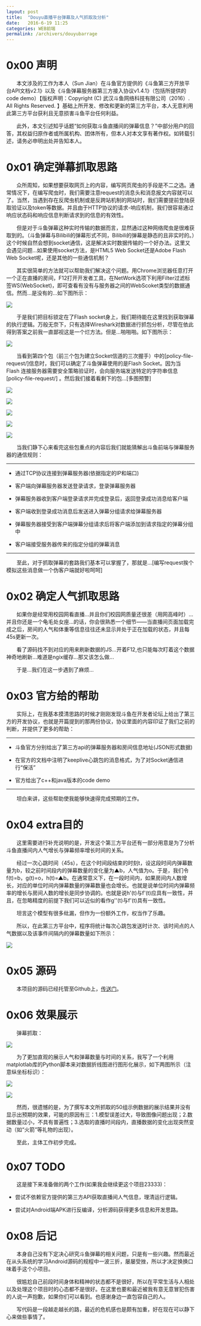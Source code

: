 ```yaml
---
layout: post
title:  "Douyu直播平台弹幕及人气抓取及分析"
date:   2016-6-19 11:25
categories: WEB前端
permalink: /archivers/douyubarrage
---
```


# 0x00 声明

&#160; &#160; &#160; &#160;本文涉及的工作为本人（Sun Jian）在斗鱼官方提供的《斗鱼第三方开放平台API文档v2.1》以及《斗鱼弹幕服务器第三方接入协议v1.4.1》（包括所提供的code demo）【版权声明：Copyright (C) 武汉斗鱼网络科技有限公司（2016）. All Rights Reserved.
】基础上所开发、修改和更新的第三方平台，本人无意利用此第三方平台获利且无意损害斗鱼平台任何利益。

&#160; &#160; &#160; &#160;此外，本文引述知乎话题“如何获取斗鱼直播间的弹幕信息？”中部分用户的回答，其权益归原作者或所属机构、团体所有，但本人对本文享有著作权。如转载引述，请务必申明出处并告知本人。

# 0x01 确定弹幕抓取思路

&#160; &#160; &#160; &#160;众所周知，如果想要获取网页上的内容，编写网页爬虫的手段是不二之选。通常情况下，在编写爬虫时，我们需要注意request的消息头和消息报文内容就可以了。当然，当遇到存在反爬虫机制或是反跨站机制的网站时，我们需要提前登陆获取验证以及token等数据。并且由于HTTP协议的请求-响应机制，我们很容易通过响应状态码和响应信息判断请求到的信息的有效性。

&#160; &#160; &#160; &#160;但是对于斗鱼弹幕这种实时传输的数据而言，显然通过这种网络爬虫是很难获取到的。（斗鱼弹幕与Bilibili的弹幕形式不同，Bilibili的弹幕是静态的且非实时的。）这个时候自然会想到socket通信，这是解决实时数据传输的一个好办法。这里又会遇见问题...如果使用socket方法，是HTML5 Web Socket还是Adobe Flash Web Socket呢，还是其他的一些通信机制？

&#160; &#160; &#160; &#160;其实很简单的方法就可以帮助我们解决这个问题。用Chrome浏览器任意打开一个正在直播的房间，F12打开开发者工具，在NetWork选项下利用Filter过滤标签WS(WebSocket)，即可查看有没有与服务器之间的WebScoket类型的数据通信。然而...是没有的...如下图所示：

<p><img src="/img/dybarr0.png" /></p>

&#160; &#160; &#160; &#160;于是我们把目标锁定在了Flash socket身上，我们期待能在这里找到获取弹幕的执行逻辑。万般无奈下，只有选择Wireshark对数据进行抓包分析，尽管在依此得到答案之前我一直鄙视这是一个烂方法。但是...啪啪啪。如下图所示：

<p><img src="/img/dybarr1.png" /></p>

&#160; &#160; &#160; &#160;当看到第四个包（前三个包为建立Socket信道的三次握手）中的[policy-file-request/]信息时，我们可以确定了斗鱼弹幕使用的是Flash Socket。因为当 Flash 连接服务器需要安全策略验证时，会向服务端发送特定的字符串信息[policy-file-request/] 。然后我们接着看剩下的包...[多图预警]

<p><img src="/img/dybarr2.png" /></p>
<p><img src="/img/dybarr3.png" /></p>
<p><img src="/img/dybarr4.png" /></p>
<p><img src="/img/dybarr5.png" /></p>
<p><img src="/img/dybarr6.png" /></p>

&#160; &#160; &#160; &#160;当我们静下心来看完这些包重点的内容后我们就能猜解出斗鱼前端与弹幕服务器的通信规则：

*****

+ 通过TCP协议连接到弹幕服务器(依据指定的IP和端口)

+ 客户端向弹幕服务器发送登录请求，登录弹幕服务器

+ 弹幕服务器收到客户端登录请求并完成登录后，返回登录成功消息给客户端

+ 客户端收到登录成功消息后发送进入弹幕分组请求给弹幕服务器

+ 弹幕服务器接受到客户端弹幕分组请求后将客户端添加到请求指定的弹幕分组中 

+ 客户端接受服务器传来的指定分组的弹幕消息

*****

&#160; &#160; &#160; &#160;至此，对于抓取弹幕的套路我们基本可以掌握了，那就是...[编写request挨个模拟这些消息做一个伪客户端就好啦呵呵]

# 0x02 确定人气抓取思路

&#160; &#160; &#160; &#160;如果你是经常用校园网看直播...并且你们校园网质量还很差（用网高峰时）...并且你还是一个龟毛处女座...的话，你会很熟悉一个细节——当直播间页面加载完成之后，房间的人气和体重等信息往往还未显示并处于正在加载的状态，并且每45s更新一次。

&#160; &#160; &#160; &#160;看了源码找不到对应的用来刷新数据的JS...开着F12,也只能每次盯着这个数据神奇地刷新...难道是ngix缓存...那又该怎么做...

&#160; &#160; &#160; &#160;于是...我们在这一步遇到了麻烦...

# 0x03 官方给的帮助

&#160; &#160; &#160; &#160;实际上，在我基本摸清思路的时候才刚刚发现斗鱼在开发者论坛上给出了第三方的开发协议，也就是开篇提到的那两份协议，协议里面的内容印证了我们之前的判断，并提供了更多的帮助：

*****

+ 斗鱼官方分别给出了第三方api的弹幕服务器和房间信息地址(JSON形式数据)

+ 在官方的文档中注明了keeplive心跳包的消息格式，为了对Socket通信进行“保活”

+ 官方给出了c++和java版本的code demo

*****

&#160; &#160; &#160; &#160;坦白来讲，这些帮助使我能够快速得完成预期的工作。

# 0x04 extra目的

&#160; &#160; &#160; &#160;这里需要进行补充说明的是，开发这个第三方平台还有一部分用意是为了分析斗鱼直播间内人气增长与弹幕频率增长时间的关系。

&#160; &#160; &#160; &#160;经过一次心跳时间（45s），在这个时间段结束的时刻t，设这段时间内弹幕数量为b，较之前时间段内的弹幕数量的变化量为▲b，人气值为o。于是，我们令f(t)=b，g(t)=o，h(t)=▲b。在通常意义下，在一段时间内，如果房间内人数增长，对应的单位时间内弹幕数量的弹幕数量也会增长。也就是说单位时间内弹幕频率的增长与房间人数的增长是同步协调的。也就是说h'(t)与f'(t)应具有一致性，并且，在忽略精度的前提下我们可以近似的看作g''(t)与f'(t)具有一致性。

&#160; &#160; &#160; &#160;坦言这个模型有很多纰漏，但作为一份额外工作，权当作了乐趣。

&#160; &#160; &#160; &#160;所以，在此第三方平台中，程序将统计每次心跳包发送时计次、该时间点的人气数据以及该事件间隔内的弹幕数量如下所示：

<p><img src="/img/dybarr7.png" /></p>

# 0x05 源码

&#160; &#160; &#160; &#160;本项目的源码已经托管至Github上，[传送门](https://github.com/SpireCat/Get_Douyu_Danmu/tree/master)。

# 0x06 效果展示

&#160; &#160; &#160; &#160;弹幕抓取：

<p><img src="/img/dybarr8.png" /></p>

&#160; &#160; &#160; &#160;为了更加直观的展示人气和弹幕数量与时间的关系，我写了一个利用matplotlab库的Python脚本来对数据折线图进行图形化展示，如下两图所示（注意纵坐标标识）：

<p><img src="/img/dybarr9.png" /></p>

<p><img src="/img/dybarr10.png" /></p>

&#160; &#160; &#160; &#160;然而，很遗憾的是，为了撰写本文所抓取的50组示例数据的展示结果并没有显示出预期的效果，可能的原因有三：1.模型误差过大，导致图像问题出现；2.数据数量过小，不具有普遍性；3.选取的直播时间段内，直播数据的变化出现突然变动（如“火箭”等礼物的出现）。

&#160; &#160; &#160; &#160;至此，主体工作初步完成。

# 0x07 TODO

&#160; &#160; &#160; &#160;这是接下来准备做的两个工作(如果我会继续更这个项目23333)：

+ 尝试不依赖官方提供的第三方API获取直播间人气信息，理清运行逻辑。

+ 尝试对Android端APK进行反编译，分析源码获得更多信息和开发思路。

# 0x08 后记

&#160; &#160; &#160; &#160;本身自己没有下定决心研究斗鱼弹幕的相关问题，只是有一些兴趣。然而最近在从头系统的学习Android源码的规程中一波三折，屡屡受挫，所以才决定换换口味着手这个小项目。

&#160; &#160; &#160; &#160;很尴尬自己前段时间身体和精神的状态都不是很好，所以在平常生活与人相处以及处理这个项目时的心态都不是很好。在这里也要和最近被我有意无意冒犯伤害的人说一声抱歉，如果你们可以看到。也感谢身边一直包容自己的人。

&#160; &#160; &#160; &#160;写代码是一段越走越长的路，最近的危机感也是颇有加重，好在现在可以静下心来做些事情了。